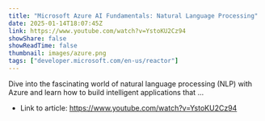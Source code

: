 ```yaml
---
title: "Microsoft Azure AI Fundamentals: Natural Language Processing"
date: 2025-01-14T18:07:45Z
link: https://www.youtube.com/watch?v=YstoKU2Cz94
showShare: false
showReadTime: false
thumbnail: images/azure.png
tags: ["developer.microsoft.com/en-us/reactor"]
---
```

Dive into the fascinating world of natural language processing (NLP) with Azure and learn how to build intelligent applications that ...

- Link to article: https://www.youtube.com/watch?v=YstoKU2Cz94
